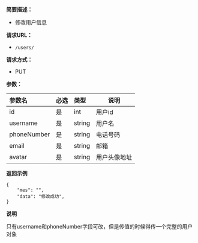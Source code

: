 
    
**简要描述：** 

- 修改用户信息

**请求URL：** 
- ` /users/ `
  
**请求方式：**
- PUT

**参数：** 

|参数名|必选|类型|说明|
|:----    |:---|:----- |-----   |
|id|是|int|用户id|
|username     |是  |string | 用户名 |
|phoneNumber| 是 | string| 电话号码|
|email|是|string|邮箱|
|avatar|是|string|用户头像地址|

 **返回示例**

``` 
{
	"mes": "",
	"data": "修改成功",
}
```

**说明**

只有username和phoneNumber字段可改，但是传值的时候得传一个完整的用户对象